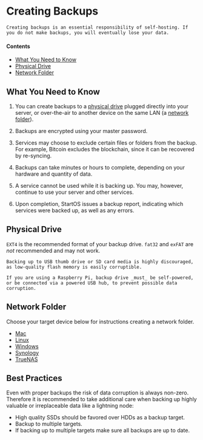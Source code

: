 # Creating Backups

```admonish tip title="Important"
Creating backups is an essential responsibility of self-hosting. If you do not make backups, you will eventually lose your data.
```

#### Contents

- [What You Need to Know](#what-you-need-to-know)
- [Physical Drive](#physical-drive)
- [Network Folder](#network-folder)

## What You Need to Know

1. You can create backups to a [physical drive](#physical-drive) plugged directly into your server, or over-the-air to another device on the same LAN (a [network folder](#network-folder)).

1. Backups are encrypted using your master password.

1. Services may choose to exclude certain files or folders from the backup. For example, Bitcoin excludes the blockchain, since it can be recovered by re-syncing.

1. Backups can take minutes or hours to complete, depending on your hardware and quantity of data.

1. A service cannot be used while it is backing up. You may, however, continue to use your server and other services.

1. Upon completion, StartOS issues a backup report, indicating which services were backed up, as well as any errors.

## Physical Drive

`EXT4` is the recommended format of your backup drive. `fat32` and `exFAT` are _not_ recommended and may not work.

```admonish danger
Backing up to USB thumb drive or SD card media is highly discouraged, as low-quality flash memory is easily corruptible.

If you are using a Raspberry Pi, backup drive _must_ be self-powered, or be connected via a powered USB hub, to prevent possible data corruption.
```

## Network Folder

Choose your target device below for instructions creating a network folder.

- [Mac](../device-guides/mac/backups.md)
- [Linux](../device-guides/linux/backups.md)
- [Windows](../device-guides/windows/backups.md)
- [Synology](../device-guides/synology/backups.md)
- [TrueNAS](../device-guides/truenas/backups.md)

## Best Practices

Even with proper backups the risk of data corruption is always non-zero. Therefore it is recommended to take additional care when backing up highly valuable or irreplaceable data like a lightning node:

  * High quality SSDs should be favored over HDDs as a backup target.
  * Backup to multiple targets.
  * If backing up to multiple targets make sure all backups are up to date.
